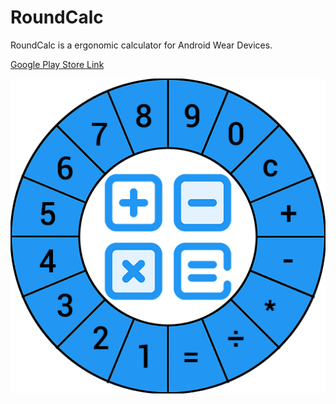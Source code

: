 # RoundCalc

RoundCalc is a ergonomic calculator for Android Wear Devices.

[Google Play Store Link](https://play.google.com/store/apps/details?id=com.kklosowski.eter.roundcalc)


![alt icon](https://github.com/kklosowski/RoundCalc/blob/master/img/round_calc_icon_min.png)
